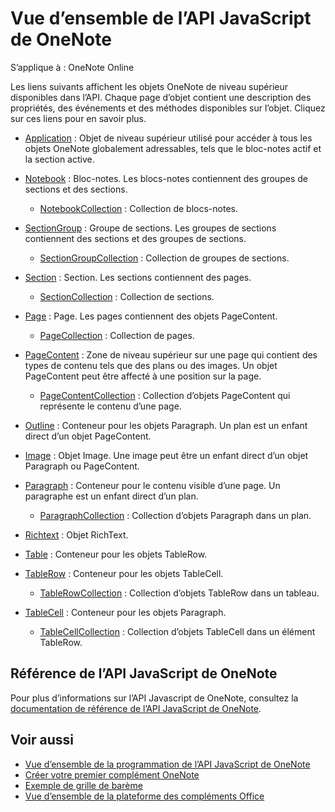 # <a name="onenote-javascript-api-overview"></a>Vue d’ensemble de l’API JavaScript de OneNote

S’applique à : OneNote Online

Les liens suivants affichent les objets OneNote de niveau supérieur disponibles dans l’API. Chaque page d’objet contient une description des propriétés, des événements et des méthodes disponibles sur l’objet. Cliquez sur ces liens pour en savoir plus. 
    
- [Application](/javascript/api/onenote/onenote.application) : Objet de niveau supérieur utilisé pour accéder à tous les objets OneNote globalement adressables, tels que le bloc-notes actif et la section active.

- [Notebook](/javascript/api/onenote/onenote.notebook) : Bloc-notes. Les blocs-notes contiennent des groupes de sections et des sections.
    - [NotebookCollection](/javascript/api/onenote/onenote.notebookcollection) : Collection de blocs-notes.

- [SectionGroup](/javascript/api/onenote/onenote.sectiongroup) : Groupe de sections. Les groupes de sections contiennent des sections et des groupes de sections.
    - [SectionGroupCollection](/javascript/api/onenote/onenote.sectiongroupcollection) : Collection de groupes de sections.

- [Section](/javascript/api/onenote/onenote.section) : Section. Les sections contiennent des pages.
    - [SectionCollection](/javascript/api/onenote/onenote.sectioncollection) : Collection de sections.

- [Page](/javascript/api/onenote/onenote.page) : Page. Les pages contiennent des objets PageContent.
    - [PageCollection](/javascript/api/onenote/onenote.pagecollection) : Collection de pages.

- [PageContent](/javascript/api/onenote/onenote.pagecontent) : Zone de niveau supérieur sur une page qui contient des types de contenu tels que des plans ou des images. Un objet PageContent peut être affecté à une position sur la page.
    - [PageContentCollection](/javascript/api/onenote/onenote.pagecontentcollection) : Collection d’objets PageContent qui représente le contenu d’une page.

- [Outline](/javascript/api/onenote/onenote.outline) : Conteneur pour les objets Paragraph. Un plan est un enfant direct d’un objet PageContent.

- [Image](/javascript/api/onenote/onenote.image) : Objet Image. Une image peut être un enfant direct d’un objet Paragraph ou PageContent.

- [Paragraph](/javascript/api/onenote/onenote.paragraph) : Conteneur pour le contenu visible d’une page. Un paragraphe est un enfant direct d’un plan.
    - [ParagraphCollection](/javascript/api/onenote/onenote.paragraphcollection) : Collection d’objets Paragraph dans un plan.

- [Richtext](/javascript/api/onenote/onenote.richtext) : Objet RichText.

- [Table](/javascript/api/onenote/onenote.table) : Conteneur pour les objets TableRow.

- [TableRow](/javascript/api/onenote/onenote.tablerow) : Conteneur pour les objets TableCell.
    - [TableRowCollection](/javascript/api/onenote/onenote.tablerowcollection) : Collection d’objets TableRow dans un tableau.
 
- [TableCell](/javascript/api/onenote/onenote.tablecell) : Conteneur pour les objets Paragraph.
    - [TableCellCollection](/javascript/api/onenote/onenote.tablecellcollection) : Collection d’objets TableCell dans un élément TableRow.

## <a name="onenote-javascript-api-reference"></a>Référence de l’API JavaScript de OneNote

Pour plus d’informations sur l’API Javascript de OneNote, consultez la [documentation de référence de l’API JavaScript de OneNote](/javascript/api/onenote).

## <a name="see-also"></a>Voir aussi

- [Vue d’ensemble de la programmation de l’API JavaScript de OneNote](https://docs.microsoft.com/office/dev/add-ins/onenote/onenote-add-ins-programming-overview)
- [Créer votre premier complément OneNote](https://docs.microsoft.com/office/dev/add-ins/onenote/onenote-add-ins-getting-started)
- [Exemple de grille de barème](https://github.com/OfficeDev/OneNote-Add-in-Rubric-Grader)
- [Vue d’ensemble de la plateforme des compléments Office](https://docs.microsoft.com/office/dev/add-ins/overview/office-add-ins)
